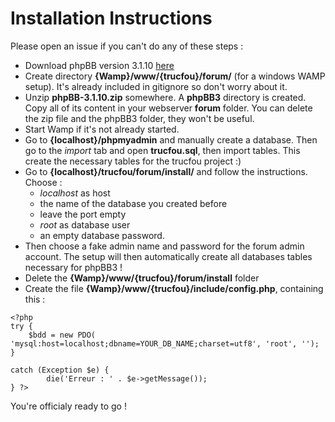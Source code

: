 # Installation Instructions

Please open an issue if you can't do any of these steps :

- Download phpBB version 3.1.10 [here](https://www.phpbb.com/files/release/phpBB-3.1.10.zip)
- Create directory **{Wamp}/www/{trucfou}/forum/** (for a windows WAMP setup). It's already included in gitignore so don't worry about it.
- Unzip **phpBB-3.1.10.zip** somewhere. A **phpBB3** directory is created. Copy all of its content in your webserver **forum** folder. You can delete the zip file and the phpBB3 folder, they won't be useful.
- Start Wamp if it's not already started.
- Go to **{localhost}/phpmyadmin** and manually create a database. Then go to the *import* tab and open **trucfou.sql**, then import tables. This create the necessary tables for the trucfou project :)
- Go to **{localhost}/trucfou/forum/install/** and follow the instructions. Choose :
	- *localhost* as host
	- the name of the database you created before
	- leave the port empty
	- *root* as database user
	- an empty database password.
- Then choose a fake admin name and password for the forum admin account. The setup will then automatically create all databases tables necessary for phpBB3 !
- Delete the **{Wamp}/www/{trucfou}/forum/install** folder
- Create the file **{Wamp}/www/{trucfou}/include/config.php**, containing this :
```
<?php
try {
	$bdd = new PDO( 'mysql:host=localhost;dbname=YOUR_DB_NAME;charset=utf8', 'root', '');
}

catch (Exception $e) {
        die('Erreur : ' . $e->getMessage());
} ?>
```

You're officialy ready to go !